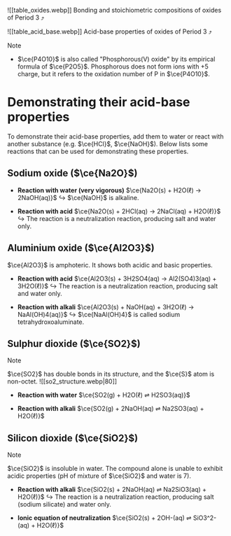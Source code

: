 ![[table_oxides.webp]]
Bonding and stoichiometric compositions of oxides of Period 3 ⤴️

![[table_acid_base.webp]]
Acid-base properties of oxides of Period 3 ⤴️

> [!note]
> - $\ce{P4O10}$ is also called "Phosphorous(V) oxide" by its empirical formula of $\ce{P2O5}$. Phosphorous does not form ions with +5 charge, but it refers to the oxidation number of P in $\ce{P4O10}$.

# Demonstrating their acid-base properties
To demonstrate their acid-base properties, add them to water or react with another substance (e.g. $\ce{HCl}$, $\ce{NaOH}$). Below lists some reactions that can be used for demonstrating these properties.

## Sodium oxide ($\ce{Na2O}$)
- **Reaction with water (very vigorous)**
  $\ce{Na2O(s) + H2O(ℓ) -> 2NaOH(aq)}$
  ↪️ $\ce{NaOH}$ is alkaline.

- **Reaction with acid**
  $\ce{Na2O(s) + 2HCl(aq) -> 2NaCl(aq) + H2O(ℓ)}$
  ↪️ The reaction is a neutralization reaction, producing salt and water only.

## Aluminium oxide ($\ce{Al2O3}$)
$\ce{Al2O3}$ is <span class="hi-blue">amphoteric</span>. It shows both acidic and basic properties.
- **Reaction with acid**
  $\ce{Al2O3(s) + 3H2SO4(aq) -> Al2(SO4)3(aq) + 3H2O(ℓ)}$
  ↪️ The reaction is a neutralization reaction, producing salt and water only.

- **Reaction with alkali**
  $\ce{Al2O3(s) + NaOH(aq) + 3H2O(ℓ) -> NaAl(OH)4(aq)}$
  ↪️ $\ce{NaAl(OH)4}$ is called sodium tetrahydroxoaluminate.

## Sulphur dioxide ($\ce{SO2}$)
> [!note]
> $\ce{SO2}$ has double bonds in its structure, and the $\ce{S}$ atom is non-octet.
> ![[so2_structure.webp|80]]

- **Reaction with water**
  $\ce{SO2(g) + H2O(ℓ) ⇌ H2SO3(aq)}$

- **Reaction with alkali**
  $\ce{SO2(g) + 2NaOH(aq) ⇌ Na2SO3(aq) + H2O(ℓ)}$

## Silicon dioxide ($\ce{SiO2}$)
> [!note]
> $\ce{SiO2}$ is insoluble in water. The compound alone is unable to exhibit acidic properties (pH of mixture of $\ce{SiO2}$ and water is 7).

- **Reaction with alkali**
  $\ce{SiO2(s) + 2NaOH(aq) ⇌ Na2SiO3(aq) + H2O(ℓ)}$
  ↪️ The reaction is a neutralization reaction, producing salt (sodium silicate) and water only.

- **Ionic equation of neutralization**
  $\ce{SiO2(s) + 2OH-(aq) ⇌ SiO3^2-(aq) + H2O(ℓ)}$
